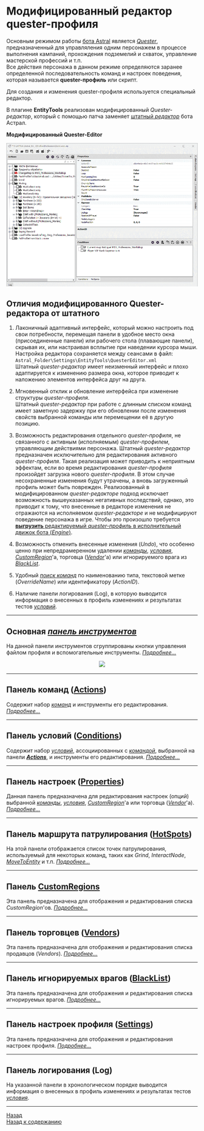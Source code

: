 # **Модифицированный редактор quester-профиля**

Основным режимом работы [бота Astral](https://www.neverwinter-bot.com/forums/index.php) является [*Quester*](https://www.neverwinter-bot.com/forums/viewtopic.php?f=150&t=7892), предназначенный для управляления одним персонажем в процессе выполнения кампаний, прохождения подземелий и схваток, управление мастерской профессий и т.п.  
Все действия персонажа в данном режиме определяются заранее определенной последовательность команд и настроек поведения, которая называется **quester-профиль** или скрипт.  

Для создания и изменения quester-профиля используется специальный редактор.  

В плагине **EntityTools** реализован модифицированный *Quester-редактор*, который с помощью патча заменяет [штатный *редактор*](https://www.neverwinter-bot.com/forums/viewtopic.php?p=43901#p43901) бота Астрал.

<!-- <table width="100%">
   <tbody>
      <tr>
         <th width="50%" align="center">Штатный редактор</th><th width="50%" align="center">Модифицированный редактор</th>
      </tr>
      <tr>
         <td><img src="img/Editor.png"/></td><td><img src="img/EditorExt.gif"/></td>
      </tr>
   </tbody>
</table> -->
<!--|Штатный UCC-редактор|Модифицированный UCC-редактор|
|:------------:|:------------:|
|![UccEditor](img/Editor.png)|![UccEditorExt](img/EditorExt.gif)|-->

<!-- **Штатный Quester-Editor**  
<p align="center"><img src="img/Editor.png"></p>  -->

**Модифицированный Quester-Editor**  
<p align="center"><img src="img/EditorExt.gif"></p>

## **Отличия модифицированного Quester-редактора от штатного**

1) Лаконичный адаптивный интерфейс, который можно настроить под свои потребности, перемещая панели в удобное место окна (присоединенные панели) или рабочего стола (плавающие панели), скрывая их, или настраивая всплытие при наведении курсора мыши. Настройка редактора сохраняется между сеансами в файл:  
   ```Astral_Folder\Settings\EntityTools\QuesterEditor.xml```  
   Штатный *quester-редактор* имеет неизменный интерфейс и плохо адаптируется к изменению размера окна, которое приводит к наложению элементов интерфейса друг на друга.

2) Мгновенный отклик и обновление интерфейса при изменение структуры *quester-профиля*.  
   Штатный *quester-редактор* при работе с длинным списком команд имеет заметную задержку при его обновлении после изменения свойств выбранной команды или перемещении её в другую позицию.

3) Возможность редактирования отдельного *quester-профиля*, не связанного с активным (исполняемым) *quester-профилем*, управляющим действиями персонажа.
   Штатный *quester-редактор* предназначен исключительно для редактирования активного *quester-профиля*. Такая реализация может приводить к неприятным эффектам, если во время редактирования *quester-профиля* произойдет загрузка нового *quester-профиля*. В этом случае несохраненные изменения будут утрачены, а вновь загруженный профиль может быть поврежден.
   Реализованный в модифицированном *quester-редакторе* подход исключает возможность вышеуказанных негативных последствий, однако, это приводит к тому, что внесенные в редакторе изменения не отражаются на исполняемом *quester-редакторе* и не модифицируют поведение персонажа в игре. Чтобы это произошло требуется [**выгрузить** редактируемый *quester-профиль* в исполнительный движок бота (*Engine*)](ProfileToolsPanel-RU.md#ref-UploadProfile).

4) Возможность отменить внесенные изменения (*Undo*), что особенно ценно при непредрамеренном удалении [*команды*](../EntityTools-QuesterExtensions-RU.md#ref-Actions), [*условия*](../EntityTools-QuesterExtensions-RU.md#ref-Condition), [*CustomRegion*](CustomRegionsPanel-RU.md)'а, торговца ([*Vendor*](VendorsPanel-RU.md)'a) или игнорируемого врага из [*BlackList*](BlackListPanel-RU.md).

5) Удобный [*поиск команд*](ActionsPanel-RU.md#ref-SearchActions) по наименованию типа, текстовой метке (*OverrideName*) или идентификатору (*ActionID*).

6) Наличие панели логирования (Log), в которую выводится информация о внесенных в профиль изменениях и результатах тестов [*условий*](../EntityTools-QuesterExtensions-RU.md#ref-Condition).

---

## <a name="ref-ProfileToolsPanel"></a>**Основная [*панель инструментов*](ProfileToolsPanel-RU.md)**

На данной панели инструментов сгруппированы кнопки управления файлом профиля и вспомогательные инструменты. [*Подробнее...*](ProfileToolsPanel-RU.md)
<p align="center"><img src="img/ProfilePanelButton.png"></p>  

---

## <a name="ref-ActionsPanel"></a>**Панель команд ([Actions](ActionsPanel-RU.md))**

Cодержит набор [*команд*](../EntityTools-QuesterExtensions-RU.md#ref-Actions) и инструменты его редактирования. [*Подробнее...*](ActionsPanel-RU.md)  

---

## <a name="ref-ConditionsPanels"></a>**Панель условий ([Conditions](ConditionsPanel-RU.md))**

Cодержит набор [*условий*](../EntityTools-QuesterExtensions-RU.md#ref-Condition), ассоциированных с [*командой*](../EntityTools-QuesterExtensions-RU.md#ref-Actions), выбранной на панели [***Actions***](ActionsPanel-RU.md), и инструменты его редактирования. [*Подробнее...*](ConditionsPanel-RU.md)  

---

## <a name="ref-PropertiesPanel"></a>**Панель настроек ([Properties](PropertiesPanel-RU.md))**

Данная панель предназначена для редактирования настроек (опций) выбранной [*команды*](../EntityTools-QuesterExtensions-RU.md#ref-Actions), [*условия*](../EntityTools-QuesterExtensions-RU.md#ref-Conditions), [*CustomRegion*](CustomRegionsPanel-RU.md)'а или торговца ([*Vendor*](VendorsPanel-RU.md)'a). [*Подробнее...*](PropertiesPanel-RU.md)  

---

## <a name="ref-HotSpots"></a>**Панель маршрута патрулирования ([HotSpots](HotSpostPanel-RU.md))**

На этой панели отображается список точек патрулирования, используемый для некоторых команд, таких как *Grind*, *InteractNode*, [*MoveToEntity*](../Actions/MoveToEntity-EN.md) и т.п. [*Подробнее...*](HotSpostPanel-RU.md)  

---

## <a name="ref-CustomRegions"></a>**Панель [CustomRegions](CustomRegionsPanel-RU.md)**

Эта панель предназначена для отображения и редактирования списка *CustomRegion*'ов. [*Подробнее...*](CustomRegionsPanel-RU.md)  

---

## <a name="ref-Vendors"></a>**Панель торговцев ([Vendors](VendorsPanel-RU.md))**

Эта панель предназначена для отображения и редактирования списка продавцов (*Vendors*). [*Подробнее...*](VendorsPanel-RU.md)  

---

## <a name="ref-BlackList"></a>**Панель игнорируемых врагов ([BlackList](BlackListPanel-RU.md))**

Эта панель предназначена для отображения и редактирования списка игнорируемых врагов. [*Подробнее...*](BlackListPanel-RU.md)  

---

## <a name="ref-Settings"></a>**Панель настроек профиля ([Settings](SettingsPanel-RU.md))**

Эта панель предназначена для отображения и редактирования настроек профиля. [*Подробнее...*](SettingsPanel-RU.md) 

---

## <a name="ref-LogPanel"></a>**Панель логирования (Log)**

На указанной панели в хронологическом порядке выводится информация о внесенных в профиль изменениях и результатах тестов [*условия*](../EntityTools-QuesterExtensions-RU.md#ref-Condition).

---

<a href="javascript:history.back()">Назад</a>  
[Назад к содержанию](../../index.md)
